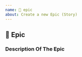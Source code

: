 ```yaml
---
name: 📖 epic
about: Create a new Epic (Story)
---
```


## 📖 Epic
<!--

⚠️ Attention ⚠️
- Lines which begins with <!-- are just comments and doesn't appear in the final epic.

-->


### Description Of The Epic
<!-- A clear and concise description of what the epic is about. -->
